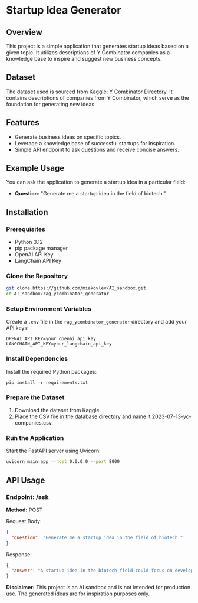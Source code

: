# Startup Idea Generator

## Overview

This project is a simple application that generates startup ideas based on a given topic. It utilizes descriptions of Y Combinator companies as a knowledge base to inspire and suggest new business concepts.

## Dataset

The dataset used is sourced from [Kaggle: Y Combinator Directory](https://www.kaggle.com/datasets/miguelcorraljr/y-combinator-directory/data). It contains descriptions of companies from Y Combinator, which serve as the foundation for generating new ideas.

## Features

- Generate business ideas on specific topics.
- Leverage a knowledge base of successful startups for inspiration.
- Simple API endpoint to ask questions and receive concise answers.

## Example Usage

You can ask the application to generate a startup idea in a particular field:

- **Question**: "Generate me a startup idea in the field of biotech."

## Installation

### Prerequisites

- Python 3.12
- pip package manager
- OpenAI API Key
- LangChain API Key

### Clone the Repository

```bash
git clone https://github.com/miakovlev/AI_sandbox.git
cd AI_sandbox/rag_ycombinator_generator
```

### Setup Environment Variables
Create a `.env` file in the `rag_ycombinator_generator` directory and add your API keys:

```dotenv
OPENAI_API_KEY=your_openai_api_key
LANGCHAIN_API_KEY=your_langchain_api_key
```

### Install Dependencies
Install the required Python packages:

```
pip install -r requirements.txt
```

### Prepare the Dataset
1. Download the dataset from Kaggle.
2. Place the CSV file in the database directory and name it 2023-07-13-yc-companies.csv.

### Run the Application
Start the FastAPI server using Uvicorn:
```bash
uvicorn main:app --host 0.0.0.0 --port 8000
```

## API Usage
### Endpoint: /ask
**Method:** POST

Request Body:
```json
{
  "question": "Generate me a startup idea in the field of biotech."
}
```
Response:
```json
{
  "answer": "A startup idea in the biotech field could focus on developing an AI-driven platform that integrates DNA sequencing and synthesis with machine learning to optimize the design of genetically modified organisms for sustainable manufacturing. This platform could help biotech companies rapidly prototype and test new organisms for producing advanced materials, fuels, and therapeutics, significantly reducing time to market. Additionally, it could provide real-time data analysis tools to enhance decision-making in R&D processes."
}
```


**Disclaimer:** This project is an AI sandbox and is not intended for production use. The generated ideas are for inspiration purposes only.